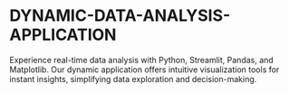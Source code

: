 # DYNAMIC-DATA-ANALYSIS-APPLICATION
Experience real-time data analysis with Python, Streamlit, Pandas, and Matplotlib. Our dynamic application offers intuitive visualization tools for instant insights, simplifying data exploration and decision-making.
